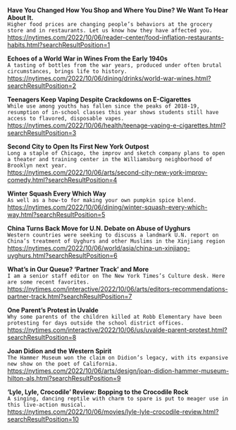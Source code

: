 **Have You Changed How You Shop and Where You Dine? We Want To Hear About It.**\
`Higher food prices are changing people’s behaviors at the grocery store and in restaurants. Let us know how they have affected you.`\
https://nytimes.com/2022/10/06/reader-center/food-inflation-restaurants-habits.html?searchResultPosition=1

**Echoes of a World War in Wines From the Early 1940s**\
`A tasting of bottles from the war years, produced under often brutal circumstances, brings life to history.`\
https://nytimes.com/2022/10/06/dining/drinks/world-war-wines.html?searchResultPosition=2

**Teenagers Keep Vaping Despite Crackdowns on E-Cigarettes**\
`While use among youths has fallen since the peaks of 2018-19, resumption of in-school classes this year shows students still have access to flavored, disposable vapes.`\
https://nytimes.com/2022/10/06/health/teenage-vaping-e-cigarettes.html?searchResultPosition=3

**Second City to Open Its First New York Outpost**\
`Long a staple of Chicago, the improv and sketch company plans to open a theater and training center in the Williamsburg neighborhood of Brooklyn next year.`\
https://nytimes.com/2022/10/06/arts/second-city-new-york-improv-comedy.html?searchResultPosition=4

**Winter Squash Every Which Way**\
`As well as a how-to for making your own pumpkin spice blend.`\
https://nytimes.com/2022/10/06/dining/winter-squash-every-which-way.html?searchResultPosition=5

**China Turns Back Move for U.N. Debate on Abuse of Uyghurs**\
`Western countries were seeking to discuss a landmark U.N. report on China’s treatment of Uyghurs and other Muslims in the Xinjiang region`\
https://nytimes.com/2022/10/06/world/asia/china-un-xinjiang-uyghurs.html?searchResultPosition=6

**What’s in Our Queue? ‘Partner Track’ and More**\
`I am a senior staff editor on The New York Times’s Culture desk. Here are some recent favorites.`\
https://nytimes.com/interactive/2022/10/06/arts/editors-recommendations-partner-track.html?searchResultPosition=7

**One Parent’s Protest in Uvalde**\
`Why some parents of the children killed at Robb Elementary have been protesting for days outside the school district offices.`\
https://nytimes.com/interactive/2022/10/06/us/uvalde-parent-protest.html?searchResultPosition=8

**Joan Didion and the Western Spirit**\
`The Hammer Museum won the claim on Didion’s legacy, with its expansive new show on the poet of California.`\
https://nytimes.com/2022/10/06/arts/design/joan-didion-hammer-museum-hilton-als.html?searchResultPosition=9

**‘Lyle, Lyle, Crocodile’ Review: Bopping to the Crocodile Rock**\
`A singing, dancing reptile with charm to spare is put to meager use in this live-action musical.`\
https://nytimes.com/2022/10/06/movies/lyle-lyle-crocodile-review.html?searchResultPosition=10

